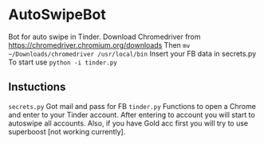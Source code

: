 # AutoSwipeBot
Bot for auto swipe in Tinder.
Download Chromedriver from https://chromedriver.chromium.org/downloads
Then ```mv ~/Downloads/chromedriver /usr/local/bin```
Insert your FB data in secrets.py
To start use ```python -i tinder.py```

## Instuctions 
```secrets.py```
Got mail and pass for FB
```tinder.py``` 
Functions to open a Chrome and enter to your Tinder account. 
After entering to account you will start to autoswipe all accounts. 
Also, if you have Gold acc first you will try to use superboost [not working currently]. 
